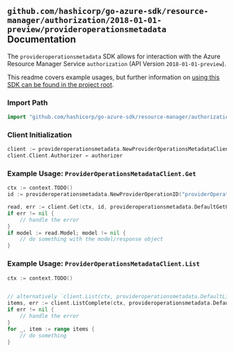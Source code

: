 
## `github.com/hashicorp/go-azure-sdk/resource-manager/authorization/2018-01-01-preview/provideroperationsmetadata` Documentation

The `provideroperationsmetadata` SDK allows for interaction with the Azure Resource Manager Service `authorization` (API Version `2018-01-01-preview`).

This readme covers example usages, but further information on [using this SDK can be found in the project root](https://github.com/hashicorp/go-azure-sdk/tree/main/docs).

### Import Path

```go
import "github.com/hashicorp/go-azure-sdk/resource-manager/authorization/2018-01-01-preview/provideroperationsmetadata"
```


### Client Initialization

```go
client := provideroperationsmetadata.NewProviderOperationsMetadataClientWithBaseURI("https://management.azure.com")
client.Client.Authorizer = authorizer
```


### Example Usage: `ProviderOperationsMetadataClient.Get`

```go
ctx := context.TODO()
id := provideroperationsmetadata.NewProviderOperationID("providerOperationValue")

read, err := client.Get(ctx, id, provideroperationsmetadata.DefaultGetOperationOptions())
if err != nil {
	// handle the error
}
if model := read.Model; model != nil {
	// do something with the model/response object
}
```


### Example Usage: `ProviderOperationsMetadataClient.List`

```go
ctx := context.TODO()


// alternatively `client.List(ctx, provideroperationsmetadata.DefaultListOperationOptions())` can be used to do batched pagination
items, err := client.ListComplete(ctx, provideroperationsmetadata.DefaultListOperationOptions())
if err != nil {
	// handle the error
}
for _, item := range items {
	// do something
}
```
